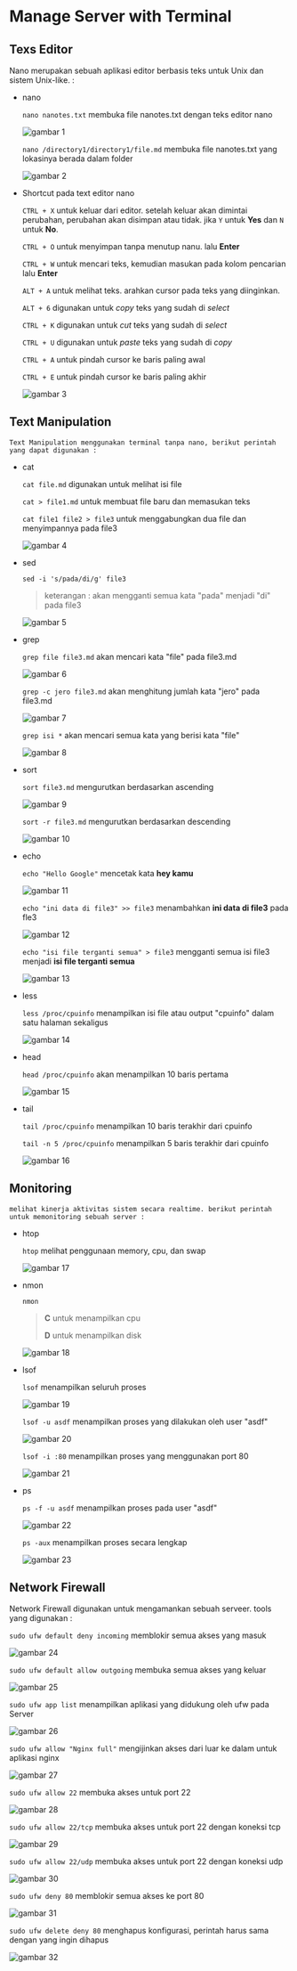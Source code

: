 # Manage Server with Terminal

## Texs Editor

  Nano merupakan sebuah aplikasi editor berbasis teks untuk Unix dan sistem Unix-like. :

-   nano

    `nano nanotes.txt` membuka file nanotes.txt dengan teks editor nano

    ![gambar 1](assets/nanotxt.png)

    `nano /directory1/directory1/file.md` membuka file nanotes.txt yang lokasinya berada dalam folder

    ![gambar 2](assets/nano2.png)

-   Shortcut pada text editor nano

    `CTRL + X` untuk keluar dari editor. setelah keluar akan dimintai perubahan, perubahan akan disimpan atau tidak. jika `Y` untuk **Yes** dan `N` untuk **No**.

    `CTRL + O` untuk menyimpan tanpa menutup nanu. lalu **Enter**

    `CTRL + W` untuk mencari teks, kemudian masukan pada kolom pencarian lalu **Enter**

    `ALT + A` untuk melihat teks. arahkan cursor pada teks yang diinginkan.

    `ALT + 6` digunakan untuk _copy_ teks yang sudah di _select_

    `CTRL + K` digunakan untuk _cut_ teks yang sudah di _select_

    `CTRL + U` digunakan untuk _paste_ teks yang sudah di _copy_

    `CTRL + A` untuk pindah cursor ke baris paling awal

    `CTRL + E` untuk pindah cursor ke baris paling akhir

    ![gambar 3](assets/nano1.png)

## Text Manipulation

    Text Manipulation menggunakan terminal tanpa nano, berikut perintah yang dapat digunakan :

-   cat

    `cat file.md` digunakan untuk melihat isi file

    `cat > file1.md` untuk membuat file baru dan memasukan teks

    `cat file1 file2 > file3` untuk menggabungkan dua file dan menyimpannya pada file3

    ![gambar 4](assets/cat.png)

-   sed

    `sed -i 's/pada/di/g' file3`

    > keterangan : akan mengganti semua kata "pada" menjadi "di" pada file3

    ![gambar 5](assets/sed.png)

-   grep

    `grep file file3.md` akan mencari kata "file" pada file3.md

    ![gambar 6](assets/grepfile.png)

    `grep -c jero file3.md` akan menghitung jumlah kata "jero" pada file3.md

    ![gambar 7](assets/grep-c.png)

    `grep isi *` akan mencari semua kata yang berisi kata "file"

    ![gambar 8](assets/grepisi.png)

-   sort

    `sort file3.md` mengurutkan berdasarkan ascending

    ![gambar 9](assets/sort.png)

    `sort -r file3.md` mengurutkan berdasarkan descending

    ![gambar 10](assets/sort-r.png)

-   echo

    `echo "Hello Google"` mencetak kata **hey kamu**

    ![gambar 11](assets/echohello.png)

    `echo "ini data di file3" >> file3` menambahkan **ini data di file3** pada fle3

    ![gambar 12](assets/echoisi.png)

    `echo "isi file terganti semua" > file3` mengganti semua isi file3 menjadi **isi file terganti semua**

    ![gambar 13](assets/echoganti.png)

-   less

    `less /proc/cpuinfo` menampilkan isi file atau output "cpuinfo" dalam satu halaman sekaligus

    ![gambar 14](assets/less.png)

-   head

    `head /proc/cpuinfo` akan menampilkan 10 baris pertama

    ![gambar 15](assets/head.png)

-   tail

    `tail /proc/cpuinfo` menampilkan 10 baris terakhir dari cpuinfo

    `tail -n 5 /proc/cpuinfo` menampilkan 5 baris terakhir dari cpuinfo

    ![gambar 16](assets/tail.png)

## Monitoring

    melihat kinerja aktivitas sistem secara realtime. berikut perintah untuk memonitoring sebuah server :

-   htop

     `htop` melihat penggunaan memory, cpu, dan swap

    ![gambar 17](assets/htop.png)

-   nmon

    `nmon`

    > **C** untuk menampilkan cpu
    >
    > **D** untuk menampilkan disk

    ![gambar 18](assets/nmon1.png)

-   lsof

    `lsof` menampilkan seluruh proses

    ![gambar 19](assets/lsof.png)

    `lsof -u asdf` menampilkan proses yang dilakukan oleh user "asdf"

    ![gambar 20](assets/lsof-Uname.png)

    `lsof -i :80` menampilkan proses yang menggunakan port 80

    ![gambar 21](assets/lsof80.png)

-   ps

    `ps -f -u asdf` menampilkan proses pada user "asdf"

    ![gambar 22](assets/ps-f-u.png)

    `ps -aux` menampilkan proses secara lengkap

    ![gambar 23](assets/ps-aux.png)

## Network Firewall

   Network Firewall digunakan untuk mengamankan sebuah serveer. tools yang digunakan :

   `sudo ufw default deny incoming` memblokir semua akses yang masuk

   ![gambar 24](assets/ufw-deny.png)

   `sudo ufw default allow outgoing` membuka semua akses yang keluar

   ![gambar 25](assets/ufw-allow.png)

   `sudo ufw app list` menampilkan aplikasi yang didukung oleh ufw pada Server

   ![gambar 26](assets/ufw-app-list.png)

   `sudo ufw allow "Nginx full"` mengijinkan akses dari luar ke dalam untuk aplikasi nginx

   ![gambar 27](assets/ufw-allow-full.png)

   `sudo ufw allow 22` membuka akses untuk port  22

   ![gambar 28](assets/ufw-allow-22.png)

   `sudo ufw allow 22/tcp` membuka akses untuk port 22 dengan koneksi tcp

   ![gambar 29](assets/ufw-allow-tcp.png)

   `sudo ufw allow 22/udp` membuka akses untuk port 22 dengan koneksi udp

   ![gambar 30](assets/ufw-allow-udp.png)

   `sudo ufw deny 80` memblokir semua akses ke port 80

   ![gambar 31](assets/ufw-deny-80.png)

   `sudo ufw delete deny 80` menghapus konfigurasi, perintah harus sama dengan yang ingin dihapus

   ![gambar 32](assets/ufw-delete-deny.png)
